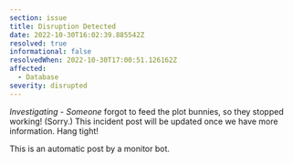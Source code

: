 ```yaml
---
section: issue
title: Disruption Detected
date: 2022-10-30T16:02:39.885542Z
resolved: true
informational: false
resolvedWhen: 2022-10-30T17:00:51.126162Z
affected:
  - Database
severity: disrupted
---
```

*Investigating* - _Someone_ forgot to feed the plot bunnies, so they stopped working! (Sorry.) This incident post will be updated once we have more information. Hang tight!

This is an automatic post by a monitor bot.
        
